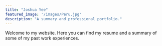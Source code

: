```yaml
---
title: "Joshua Yee"
featured_image: '/images/Peru.jpg'
description: "A summary and professional portfolio."
---
```

Welcome to my website. Here you can find my resume and a summary of some of my past work experiences.
